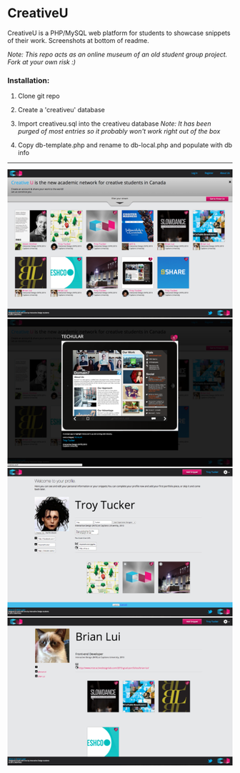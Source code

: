 CreativeU
=========
CreativeU is a PHP/MySQL web platform for students to showcase snippets of their work.
Screenshots at bottom of readme.

_Note: This repo acts as an online museum of an old student group project. Fork at your own risk :)_

### Installation:

1. Clone git repo

2. Create a 'creativeu' database

3. Import creativeu.sql into the creativeu database
_Note: It has been purged of most entries so it probably won't work right out of the box_

4. Copy db-template.php and rename to db-local.php and populate with db info
    
------

![CreativeU Image 1](/github/cu1.png)
![CreativeU Image 2](/github/cu2.png)
![CreativeU Image 3](/github/cu3.png)
![CreativeU Image 4](/github/cu4.png)
